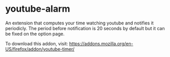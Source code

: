 # youtube-alarm
An extension that computes your time watching youtube and notifies it periodicly. The period before notification is 20 seconds by default but it can be fixed on the option page.

To download this addon, visit: https://addons.mozilla.org/en-US/firefox/addon/youtube-timer/
